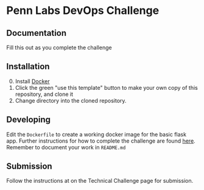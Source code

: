 # Penn Labs DevOps Challenge

## Documentation

Fill this out as you complete the challenge

## Installation

0. Install [Docker](https://docs.docker.com/install/)
1. Click the green "use this template" button to make your own copy of this repository, and clone it
2. Change directory into the cloned repository.

## Developing

Edit the `Dockerfile` to create a working docker image for the basic flask app. Further instructions for how to complete the challenge are found [here](https://www.notion.so/pennlabs/DevOps-Challenge-Spring-20-01c53936755a46bba9c78848b48b14dd). Remember to document your work in `README.md`

## Submission

Follow the instructions at on the Technical Challenge page for submission.
